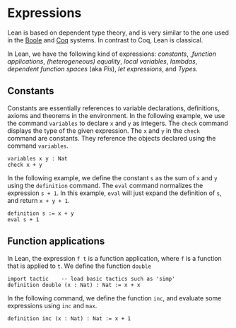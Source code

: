 # Expressions

Lean is based on dependent type theory, and is very similar to the one
used in the [Boole](https://github.com/avigad/boole) and
[Coq](http://coq.inria.fr/) systems.  In contrast to Coq, Lean is
classical.

In Lean, we have the following kind of expressions: _constants_,
,_function applications_, _(heterogeneous) equality_, _local variables_,
_lambdas_, _dependent function spaces_ (aka _Pis_), _let expressions_,
and _Types_.

## Constants

Constants are essentially references to variable declarations, definitions, axioms and theorems in the
environment. In the following example, we use the command `variables` to declare `x` and `y` as integers.
The `check` command displays the type of the given expression. The `x` and `y` in the `check` command
are constants. They reference the objects declared using the command `variables`.

```lean
variables x y : Nat
check x + y
```

In the following example, we define the constant `s` as the sum of `x` and `y` using the `definition` command.
The `eval` command normalizes the expression `s + 1`. In this example, `eval` will just expand
the definition of `s`, and return `x + y + 1`.

```lean
definition s := x + y
eval s + 1
```

## Function applications

In Lean, the expression `f t` is a function application, where `f` is a function that is applied to `t`.
We define the function `double`

```lean
import tactic    -- load basic tactics such as 'simp'
definition double (x : Nat) : Nat := x + x
```

In the following command, we define the function `inc`, and evaluate some expressions using `inc` and `max`.

```lean
definition inc (x : Nat) : Nat := x + 1
```
